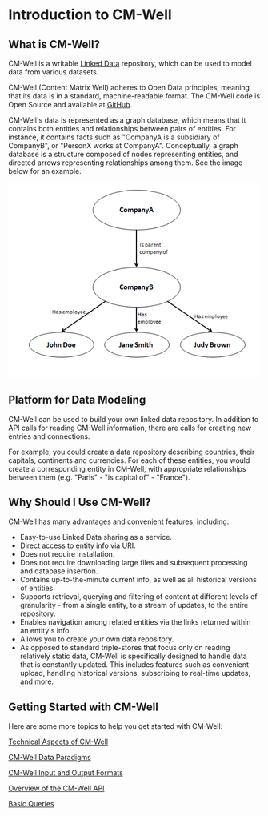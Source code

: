 # Introduction to CM-Well

<a name="hdr1"></a>
## What is CM-Well?
CM-Well is a writable [Linked Data](https://en.wikipedia.org/wiki/Linked_data) repository, which can be used to model data from various datasets.

CM-Well (Content Matrix Well) adheres to Open Data principles, meaning that its data is in a standard, machine-readable format. The CM-Well code is Open Source and available at [GitHub](https://github.com/CM-Well/CM-Well).

CM-Well's data is represented as a graph database, which means that it contains both entities and relationships between pairs of entities. For instance, it  contains facts such as "CompanyA is a subsidiary of CompanyB", or "PersonX works at CompanyA". Conceptually, a graph database is a structure composed of nodes representing entities, and directed arrows representing relationships among them. See the image below for an example.

![image](../_Images/small-graph-database.png)

<a name="hdr3"></a>
## Platform for Data Modeling
CM-Well can be used to build your own linked data repository. In addition to API calls for reading CM-Well information, there are calls for creating new entries and connections.

For example, you could create a data repository describing countries, their capitals, continents and currencies. For each of these entities, you would create a corresponding entity in CM-Well, with appropriate relationships between them (e.g. "Paris" - "is capital of" - "France").

<a name="hdr5"></a>
## Why Should I Use CM-Well?
CM-Well has many advantages and convenient features, including:

* Easy-to-use Linked Data sharing as a service.
* Direct access to entity info via URI.
* Does not require installation.
* Does not require downloading large files and subsequent processing and database insertion.
* Contains up-to-the-minute current info, as well as all historical versions of entities.
* Supports retrieval, querying and filtering of content at different levels of granularity - from a single entity, to a stream of updates, to the entire repository.
* Enables navigation among related entities via the links returned within an entity's info.
* Allows you to create your own data repository.
* As opposed to standard triple-stores that focus only on reading relatively static data, CM-Well is specifically designed to handle data that is constantly updated. This includes features such as convenient upload, handling historical versions, subscribing to real-time updates, and more.

<a name="hdr7"></a>
## Getting Started with CM-Well

Here are some more topics to help you get started with CM-Well:

[Technical Aspects of CM-Well](Intro.TechnicalAspectsOfCM-Well.md)

[CM-Well Data Paradigms](Intro.CM-WellDataParadigms.md)

[CM-Well Input and Output Formats](../APIReference/UsageTopics/API.InputAndOutputFormats.md)

[Overview of the CM-Well API](Intro.OverviewOfTheCM-WellAPI.md)

[Basic Queries](../DeveloperGuide/DevGuide.BasicQueries.md)


